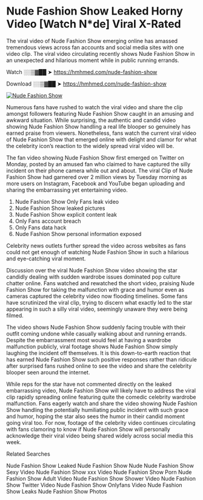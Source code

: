 ﻿# Nude Fashion Show Leaked Horny Video [Watch N*de] Viral X-Rated

The viral video of ﻿Nude Fashion Show emerging online has amassed tremendous views across fan accounts and social media sites with one video clip. The viral video circulating recently shows ﻿Nude Fashion Show in an unexpected and hilarious moment while in public running errands. 

Watch ░░▒▓██ ➤ https://hmhmed.com/nude-fashion-show

Download ░░▒▓██ ➤ https://hmhmed.com/nude-fashion-show

[![Nude Fashion Show](https://i.imgur.com/dJHk4Zq.gif)](https://hmhmed.com/nude-fashion-show)

Numerous fans have rushed to watch the viral video and share the clip amongst followers featuring ﻿Nude Fashion Show caught in an amusing and awkward situation. While surprising, the authentic and candid video showing ﻿Nude Fashion Show handling a real life blooper so genuinely has earned praise from viewers. Nonetheless, fans watch the current viral video of ﻿Nude Fashion Show that emerged online with delight and clamor for what the celebrity icon’s reaction to the widely spread viral video will be.

The fan video showing ﻿Nude Fashion Show first emerged on Twitter on Monday, posted by an amused fan who claimed to have captured the silly incident on their phone camera while out and about. The viral Clip of ﻿Nude Fashion Show had garnered over 2 million views by Tuesday morning as more users on Instagram, Facebook and YouTube began uploading and sharing the embarrassing yet entertaining video. 

1. ﻿Nude Fashion Show Only Fans leak video
2. ﻿Nude Fashion Show leaked pictures
3. ﻿Nude Fashion Show explicit content leak
4. Only Fans account breach
5. Only Fans data hack
6. ﻿Nude Fashion Show personal information exposed

Celebrity news outlets further spread the video across websites as fans could not get enough of watching ﻿Nude Fashion Show in such a hilarious and eye-catching viral moment. 

Discussion over the viral ﻿Nude Fashion Show video showing the star candidly dealing with sudden wardrobe issues dominated pop culture chatter online. Fans watched and rewatched the short video, praising ﻿Nude Fashion Show for taking the malfunction with grace and humor even as cameras captured the celebrity video now flooding timelines. Some fans have scrutinized the viral clip, trying to discern what exactly led to the star appearing in such a silly viral video, seemingly unaware they were being filmed.

The video shows ﻿Nude Fashion Show suddenly facing trouble with their outfit coming undone while casually walking about and running errands. Despite the embarrassment most would feel at having a wardrobe malfunction publicly, viral footage shows ﻿Nude Fashion Show simply laughing the incident off themselves. It is this down-to-earth reaction that has earned ﻿Nude Fashion Show such positive responses rather than ridicule after surprised fans rushed online to see the video and share the celebrity blooper seen around the internet.  

While reps for the star have not commented directly on the leaked embarrassing video, ﻿Nude Fashion Show will likely have to address the viral clip rapidly spreading online featuring quite the comedic celebrity wardrobe malfunction. Fans eagerly watch and share the video showing ﻿Nude Fashion Show handling the potentially humiliating public incident with such grace and humor, hoping the star also sees the humor in their candid moment going viral too. For now, footage of the celebrity video continues circulating with fans clamoring to know if ﻿Nude Fashion Show will personally acknowledge their viral video being shared widely across social media this week.

Related Searches

﻿Nude Fashion Show Leaked
﻿Nude Fashion Show Nude
﻿Nude Fashion Show Sexy Video
﻿Nude Fashion Show xxx Video
﻿Nude Fashion Show Porn
﻿Nude Fashion Show Adult Video
﻿Nude Fashion Show Shower Video
﻿Nude Fashion Show Twitter Video
﻿Nude Fashion Show Onlyfans Video
﻿Nude Fashion Show Leaks
﻿Nude Fashion Show Photos